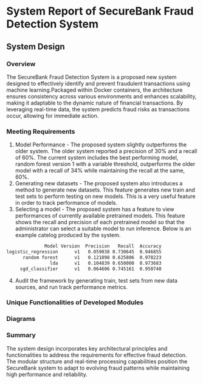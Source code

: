 # System Report of SecureBank Fraud Detection System

## System Design

### Overview

The SecureBank Fraud Detection System is a proposed new system designed to effectively identify and prevent fraudulent transactions using machine learning.Packaged within Docker containers, the architecture ensures consistency across various environments and enhances scalability, making it adaptable to the dynamic nature of financial transactions. By leveraging real-time data, the system predicts fraud risks as transactions occur, allowing for immediate action. 

### Meeting Requirements

1. Model Performance - 
    The proposed system slightly outperforms the older system. The older system reported a precision of 30% and a recall of 60%. The current system includes the best performing model, random forest version 1 with a variable threshold, outperforms the older model with a recall of 34% while maintaining the recall at the same, 60%. 
2. Generating new datasets - 
    The proposed system also introduces a method to generate new datasets. This feature generates new train and test sets to perform testing on new models. This is a very useful feature in order to track performance of models.
3. Selecting a model - 
    The proposed system has a feature to view performances of currently available pretrained models. This feature shows the recall and precision of each pretrained model so that the administrator can select a suitable model to run inference. Below is an example catelog produced by the system.

```makefile
              Model Version  Precision   Recall  Accuracy
logistic_regression      v1   0.059038 0.730645  0.946855
      random forest      v1   0.121898 0.625806  0.978223
                lda      v1   0.104839 0.650000  0.973683
     sgd_classifier      v1   0.064606 0.745161  0.950740
```
    
4. Audit the framework by generating train, test sets from new data sources, and run track performance metrics.

### Unique Functionalities of Developed Modules


### Diagrams


### Summary
The system design incorporates key architectural principles and functionalities to address the requirements for effective fraud detection. The modular structure and real-time processing capabilities position the SecureBank system to adapt to evolving fraud patterns while maintaining high performance and reliability.
